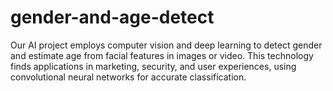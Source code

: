 # gender-and-age-detect
Our AI project employs computer vision and deep learning to detect gender and estimate age from facial features in images or video. This technology finds applications in marketing, security, and user experiences, using convolutional neural networks for accurate classification.

